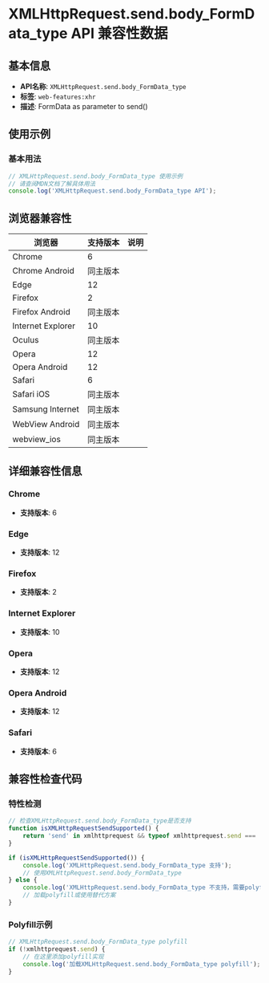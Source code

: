 # XMLHttpRequest.send.body_FormData_type API 兼容性数据

## 基本信息

- **API名称**: `XMLHttpRequest.send.body_FormData_type`
- **标签**: `web-features:xhr`
- **描述**: FormData as parameter to send()

## 使用示例

### 基本用法

```javascript
// XMLHttpRequest.send.body_FormData_type 使用示例
// 请查阅MDN文档了解具体用法
console.log('XMLHttpRequest.send.body_FormData_type API');
```

## 浏览器兼容性

| 浏览器 | 支持版本 | 说明 |
|--------|----------|------|
| Chrome | 6 |  |
| Chrome Android | 同主版本 |  |
| Edge | 12 |  |
| Firefox | 2 |  |
| Firefox Android | 同主版本 |  |
| Internet Explorer | 10 |  |
| Oculus | 同主版本 |  |
| Opera | 12 |  |
| Opera Android | 12 |  |
| Safari | 6 |  |
| Safari iOS | 同主版本 |  |
| Samsung Internet | 同主版本 |  |
| WebView Android | 同主版本 |  |
| webview_ios | 同主版本 |  |

## 详细兼容性信息

### Chrome

- **支持版本**: 6

### Edge

- **支持版本**: 12

### Firefox

- **支持版本**: 2

### Internet Explorer

- **支持版本**: 10

### Opera

- **支持版本**: 12

### Opera Android

- **支持版本**: 12

### Safari

- **支持版本**: 6

## 兼容性检查代码

### 特性检测

```javascript
// 检查XMLHttpRequest.send.body_FormData_type是否支持
function isXMLHttpRequestSendSupported() {
    return 'send' in xmlhttprequest && typeof xmlhttprequest.send === 'function';
}

if (isXMLHttpRequestSendSupported()) {
    console.log('XMLHttpRequest.send.body_FormData_type 支持');
    // 使用XMLHttpRequest.send.body_FormData_type
} else {
    console.log('XMLHttpRequest.send.body_FormData_type 不支持，需要polyfill');
    // 加载polyfill或使用替代方案
}
```

### Polyfill示例

```javascript
// XMLHttpRequest.send.body_FormData_type polyfill
if (!xmlhttprequest.send) {
    // 在这里添加polyfill实现
    console.log('加载XMLHttpRequest.send.body_FormData_type polyfill');
}
```

